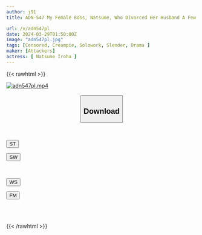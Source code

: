 ```yaml
---
author: j91
title: ADN-547 My Female Boss, Natsume, Who Divorced Her Husband A Few Years Ago (with A Child) And Said She Didn't Need A Man Anymore, Developed A Body That Couldn't Live Without Sex From Me And Became My Convenient Sex Friend. Story. Natsume Saiharu

url: /v/adn547pl
date: 2024-03-29T01:50:00Z
image: "adn547pl.jpg"
tags: [Censored, Creampie, Solowork, Slender, Drama	]
maker: [Attackers]
actress: [ Natsume Iroha ]
---
```



{{< rawhtml >}}

<div class="video" data-videoid="xr0XRxdgkOsk6j7">
    <a href="javascript:;">
        <img src="/v/adn547pl/adn547pl.jpg" width="WIDTH" height="HEIGHT" alt="adn547pl.mp4" loading="lazy">
    </a>
</div>

<script type="text/javascript" src="https://j91.asia/asset/on-demand-st.js"></script>

<br>
  <link rel="stylesheet" href="https://j91.asia/asset/bs5.css">
  
  <center>
  <button class="btn btn-primary" type="button" data-bs-toggle="collapse" data-bs-target=".multi-collapse" aria-expanded="false" aria-controls="multiCollapseExample1 multiCollapseExample2"><h2>Download</h2></button></center>
</p>
<div class="row">
  <div class="col">
    <div class="collapse multi-collapse" id="multiCollapseExample1">
      <div class="card card-body">
	      	      <br>
<div class="buttons">  
<p><a href="https://streamtape.to/v/xr0XRxdgkOsk6j7" target="_blank"><button class="btn-hover color-3"><i class="fa fa-download"></i> ST</button></a></p>
<p><a href="https://asnwish.com/7n54lz6balgc" target="_blank"><button class="btn-hover color-2"><i class="fa fa-download"></i> SW</button></a></p></div>
    </div>
  </div>
</div>
  <div class="col">
    <div class="collapse multi-collapse" id="multiCollapseExample2">
      <div class="card card-body">
	      <br>
<div class="buttons">
<p><a href="https://wolfstream.tv/rc427je10sfi"><button class="btn-hover color-9"><i class="fa fa-download"></i> WS</button></a></p>
<p><a href="https://filemoon.sx/d/zwq64bpct0qg"><button class="btn-hover color-8"><i class="fa fa-download"></i> FM</button></a></p></div>
<br><br>
      </div>
    </div>
  </div>
</div>

{{< /rawhtml >}}